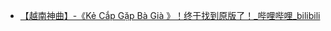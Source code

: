 - [【越南神曲】-《Kẻ Cắp Gặp Bà Già 》！终于找到原版了！_哔哩哔哩_bilibili](https://www.bilibili.com/video/BV1Ud4y1M7C7/)
